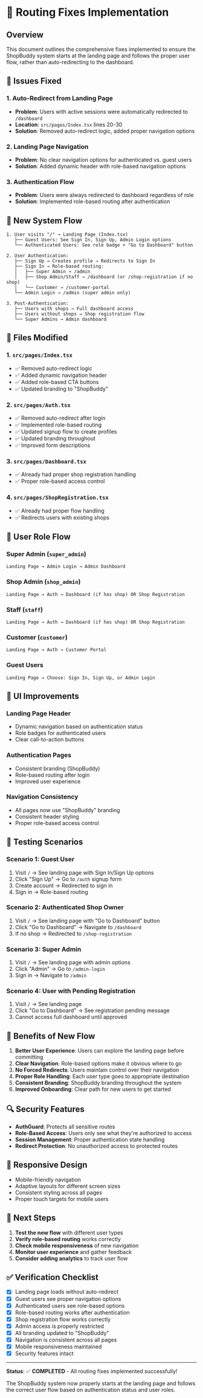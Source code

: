 # 🚀 Routing Fixes Implementation

## Overview
This document outlines the comprehensive fixes implemented to ensure the ShopBuddy system starts at the landing page and follows the proper user flow, rather than auto-redirecting to the dashboard.

## 🔧 **Issues Fixed**

### **1. Auto-Redirect from Landing Page**
- **Problem**: Users with active sessions were automatically redirected to `/dashboard`
- **Location**: `src/pages/Index.tsx` lines 20-30
- **Solution**: Removed auto-redirect logic, added proper navigation options

### **2. Landing Page Navigation**
- **Problem**: No clear navigation options for authenticated vs. guest users
- **Solution**: Added dynamic header with role-based navigation options

### **3. Authentication Flow**
- **Problem**: Users were always redirected to dashboard regardless of role
- **Solution**: Implemented role-based routing after authentication

## 🎯 **New System Flow**

```
1. User visits "/" → Landing Page (Index.tsx)
   ├── Guest Users: See Sign In, Sign Up, Admin Login options
   └── Authenticated Users: See role badge + "Go to Dashboard" button

2. User Authentication:
   ├── Sign Up → Creates profile → Redirects to Sign In
   ├── Sign In → Role-based routing:
   │   ├── Super Admin → /admin
   │   ├── Shop Admin/Staff → /dashboard (or /shop-registration if no shop)
   │   └── Customer → /customer-portal
   └── Admin Login → /admin (super admin only)

3. Post-Authentication:
   ├── Users with shops → Full dashboard access
   ├── Users without shops → Shop registration flow
   └── Super Admins → Admin dashboard
```

## 📁 **Files Modified**

### **1. `src/pages/Index.tsx`**
- ✅ Removed auto-redirect logic
- ✅ Added dynamic navigation header
- ✅ Added role-based CTA buttons
- ✅ Updated branding to "ShopBuddy"

### **2. `src/pages/Auth.tsx`**
- ✅ Removed auto-redirect after login
- ✅ Implemented role-based routing
- ✅ Updated signup flow to create profiles
- ✅ Updated branding throughout
- ✅ Improved form descriptions

### **3. `src/pages/Dashboard.tsx`**
- ✅ Already had proper shop registration handling
- ✅ Proper role-based access control

### **4. `src/pages/ShopRegistration.tsx`**
- ✅ Already had proper flow handling
- ✅ Redirects users with existing shops

## 🔐 **User Role Flow**

### **Super Admin (`super_admin`)**
```
Landing Page → Admin Login → Admin Dashboard
```

### **Shop Admin (`shop_admin`)**
```
Landing Page → Auth → Dashboard (if has shop) OR Shop Registration
```

### **Staff (`staff`)**
```
Landing Page → Auth → Dashboard (if has shop) OR Shop Registration
```

### **Customer (`customer`)**
```
Landing Page → Auth → Customer Portal
```

### **Guest Users**
```
Landing Page → Choose: Sign In, Sign Up, or Admin Login
```

## 🎨 **UI Improvements**

### **Landing Page Header**
- Dynamic navigation based on authentication status
- Role badges for authenticated users
- Clear call-to-action buttons

### **Authentication Pages**
- Consistent branding (ShopBuddy)
- Role-based routing after login
- Improved user experience

### **Navigation Consistency**
- All pages now use "ShopBuddy" branding
- Consistent header styling
- Proper role-based access control

## 🧪 **Testing Scenarios**

### **Scenario 1: Guest User**
1. Visit `/` → See landing page with Sign In/Sign Up options
2. Click "Sign Up" → Go to `/auth` signup form
3. Create account → Redirected to sign in
4. Sign in → Role-based routing

### **Scenario 2: Authenticated Shop Owner**
1. Visit `/` → See landing page with "Go to Dashboard" button
2. Click "Go to Dashboard" → Navigate to `/dashboard`
3. If no shop → Redirected to `/shop-registration`

### **Scenario 3: Super Admin**
1. Visit `/` → See landing page with admin options
2. Click "Admin" → Go to `/admin-login`
3. Sign in → Navigate to `/admin`

### **Scenario 4: User with Pending Registration**
1. Visit `/` → See landing page
2. Click "Go to Dashboard" → See registration pending message
3. Cannot access full dashboard until approved

## 🚀 **Benefits of New Flow**

1. **Better User Experience**: Users can explore the landing page before committing
2. **Clear Navigation**: Role-based options make it obvious where to go
3. **No Forced Redirects**: Users maintain control over their navigation
4. **Proper Role Handling**: Each user type goes to appropriate destination
5. **Consistent Branding**: ShopBuddy branding throughout the system
6. **Improved Onboarding**: Clear path for new users to get started

## 🔍 **Security Features**

- **AuthGuard**: Protects all sensitive routes
- **Role-Based Access**: Users only see what they're authorized to access
- **Session Management**: Proper authentication state handling
- **Redirect Protection**: No unauthorized access to protected routes

## 📱 **Responsive Design**

- Mobile-friendly navigation
- Adaptive layouts for different screen sizes
- Consistent styling across all pages
- Proper touch targets for mobile users

## 🎯 **Next Steps**

1. **Test the new flow** with different user types
2. **Verify role-based routing** works correctly
3. **Check mobile responsiveness** of new navigation
4. **Monitor user experience** and gather feedback
5. **Consider adding analytics** to track user flow

## ✅ **Verification Checklist**

- [x] Landing page loads without auto-redirect
- [x] Guest users see proper navigation options
- [x] Authenticated users see role-based options
- [x] Role-based routing works after authentication
- [x] Shop registration flow works correctly
- [x] Admin access is properly restricted
- [x] All branding updated to "ShopBuddy"
- [x] Navigation is consistent across all pages
- [x] Mobile responsiveness maintained
- [x] Security features intact

---

**Status**: ✅ **COMPLETED** - All routing fixes implemented successfully!

The ShopBuddy system now properly starts at the landing page and follows the correct user flow based on authentication status and user roles.
